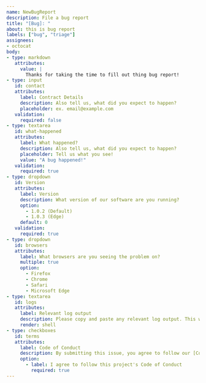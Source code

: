 ```yaml
---
name: NewBugReport
description: File a bug report
title: "[Bug]: "
about: this is bug report
labels: ["bug", "triage"]
assignees: 
- octocat
body:
- type: markdown
   attributes:
     value: |
       Thanks for taking the time to fill out thing bug report!
- type: input
   id: contact
   attributes:
     label: Contract Details
     description: Also tell us, what did you expect to happen?
     placeholder: ex. email@example.com
   validation:
     required: false
- type: textarea
   id: what-happened
   attributes:
     label: What happened?
     description: Also tell us, what did you expect to happen?
     placeholder: Tell us what you see!
     value: "A bug happened!"
   validation:
     required: true
- type: dropdown
   id: Version
   attributes:
     label: Version
     description: What version of our software are you running?
     option:
       - 1.0.2 (Default)
       - 1.0.3 (Edge)
     default: 0
   validation:
     required: true
- type: dropdown
   id: browsers
   attributes:
     label: What browsers are you seeing the problem on?
     multiple: true
     option:
       - Firefox
       - Chrome
       - Safari
       - Microsoft Edge
- type: textarea
   id: logs
   attributes:
     label: Relevant log output
     description: Please copy and paste any relevant log output. This will be automatically formatted into code, so no need for backtick.
     render: shell
- type: checkboxes
   id: terms
   attributes:
     label: Code of Conduct
     description: By submitting this issue, you agree to follow our [Code of Conduct](htpps://example.com)
     option:
       - label: I agree to follow this project's Code of Conduct
         required: true
---
```



